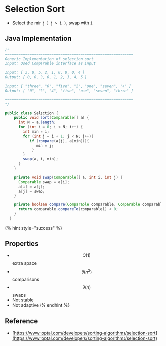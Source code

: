 # Selection Sort

* Select the min `j` `( j > i )`, swap with `i`

## Java Implementation

```java
/*
==========================================================
Generic Implementation of selection sort
Input: Used Comparable interface as input

Input: [ 3, 0, 5, 2, 1, 0, 0, 0, 4 ]
Output: [ 0, 0, 0, 0, 1, 2, 3, 4, 5 ]

Input: [ "three", "0", "five", "2", "one", "seven", "4" ]
Output: [ "0", "2", "4", "five", "one", "seven", "three" ]

==========================================================
*/

public class Selection {
    public void sort(Comparable[] a) {
      int N = a.length;
      for (int i = 0; i < N; i++) {
        int min = i;
        for (int j = i + 1; j < N; j++){
           if (compare(a[j], a[min])){
              min = j;
            }
        }
        swap(a, i, min);
      }
    }

    private void swap(Comparable[] a, int i, int j) {
      Comparable swap = a[i];
      a[i] = a[j];
      a[j] = swap;
    }

    private boolean compare(Comparable comparable, Comparable comparable1) {
      return comparable.compareTo(comparable1) < 0;
    }
  }
```

{% hint style="success" %}
## **Properties**

* $$O ( 1 )$$ extra space
* $$\theta(n^{2})$$  comparisons
* $$\theta(n)$$ swaps
* Not stable
* Not adaptive
{% endhint %}

## Reference

* [https://www.toptal.com/developers/sorting-algorithms/selection-sort](https://www.toptal.com/developers/sorting-algorithms/selection-sort)

